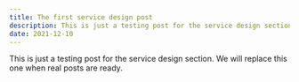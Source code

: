```yaml
---
title: The first service design post
description: This is just a testing post for the service design section.
date: 2021-12-10
---
```


This is just a testing post for the service design section. We will replace this one when real posts are ready. 
